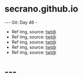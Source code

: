 # secrano.github.io

--- Git: Day 46 -

- Ref img, source: [twt@](https://x.com/MarcoGrandFleet/status/1811758439774753152)
- Ref img, source: [twt@](https://x.com/RoshidereLATAM/status/1812127836368507154)
- Ref img, source: [twt@](https://x.com/DeltyThe73rd/status/1811668969876783330)
- Ref img, source: [twt@](https://x.com/mugiwara_vt/status/1811902507406458955)
- Ref img, source: [twt@](https://x.com/GAx5jx8Lsq4mBIn/status/1812118386660274665/photo/1)

# ---
